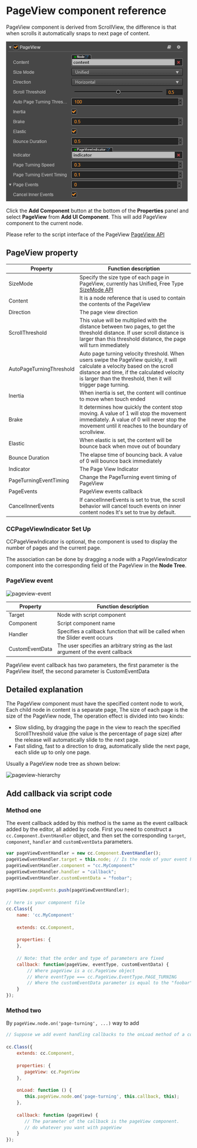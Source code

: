 # PageView component reference

PageView component is derived from ScrollView, the difference is that when scrolls it automatically snaps to next page of content.

![pageview-inspector](./pageview/pageview-inspector.png)

Click the **Add Component** button at the bottom of the **Properties** panel and select **PageView** from **Add UI Component**. This will add PageView component to the current node.

Please refer to the script interface of the PageView [PageView API](../../../api/en/classes/PageView.html)

## PageView property

| Property                 | Function description |
| --------------           | ----------- |
| SizeMode                 | Specify the size type of each page in PageView, currently has Unified, Free Type [SizeMode API](../../../api/en/enums/PageView.SizeMode.html)|
| Content                  | It is a node reference that is used to contain the contents of the PageView |
| Direction                | The page view direction |
| ScrollThreshold          | This value will be multiplied with the distance between two pages, to get the threshold distance. If user scroll distance is larger than this threshold distance, the page will turn immediately |
| AutoPageTurningThreshold | Auto page turning velocity threshold. When users swipe the PageView quickly, it will calculate a velocity based on the scroll distance and time, if the calculated velocity is larger than the threshold, then it will trigger page turning. |
| Inertia                  | When inertia is set, the content will continue to move when touch ended |
| Brake                    | It determines how quickly the content stop moving. A value of 1 will stop the movement immediately. A value of 0 will never stop the movement until it reaches to the boundary of scrollview. |
| Elastic                  | When elastic is set, the content will be bounce back when move out of boundary |
| Bounce Duration          | The elapse time of bouncing back. A value of 0 will bounce back immediately |
| Indicator                | The Page View Indicator |
| PageTurningEventTiming   | Change the PageTurning event timing of PageView |
| PageEvents               | PageView events callback |
| CancelInnerEvents        | If cancelInnerEvents is set to true, the scroll behavior will cancel touch events on inner content nodes It's set to true by default.|

### CCPageViewIndicator Set Up

CCPageViewIndicator is optional, the component is used to display the number of pages and the current page.

The association can be done by dragging a node with a PageViewIndicator component into the corresponding field of the PageView in the **Node Tree**.

### PageView event

![pageview-event](./pageview/pageview-event.png)

| Property        | Function description |
| --------------  | -----------                                                  |
| Target          | Node with script component |
| Component       | Script component name |
| Handler         | Specifies a callback function that will be called when the Slider event occurs |
| CustomEventData | The user specifies an arbitrary string as the last argument of the event callback |

PageView event callback has two parameters, the first parameter is the PageView itself, the second parameter is CustomEventData

## Detailed explanation

The PageView component must have the specified content node to work, Each child node in content is a separate page, The size of each page is the size of the PageView node, The operation effect is divided into two kinds: 

- Slow sliding, by dragging the page in the view to reach the specified ScrollThreshold value (the value is the percentage of page size) after the release will automatically slide to the next page.
- Fast sliding, fast to a direction to drag, automatically slide the next page, each slide up to only one page.

Usually a PageView node tree as shown below:

![pageview-hierarchy](./pageview/pageview-hierarchy.png)

## Add callback via script code

### Method one

The event callback added by this method is the same as the event callback added by the editor, all added by code. First you need to construct a `cc.Component.EventHandler` object, and then set the corresponding `target`, `component`, `handler` and `customEventData` parameters.

```js
var pageViewEventHandler = new cc.Component.EventHandler();
pageViewEventHandler.target = this.node; // Is the node of your event handling code component
pageViewEventHandler.component = "cc.MyComponent"
pageViewEventHandler.handler = "callback";
pageViewEventHandler.customEventData = "foobar";

pageView.pageEvents.push(pageViewEventHandler);

// here is your component file
cc.Class({
    name: 'cc.MyComponent'

    extends: cc.Component,

    properties: {
    },

    // Note: that the order and type of parameters are fixed
    callback: function(pageView, eventType, customEventData) {
        // Where pageView is a cc.PageView object
        // Where eventType === cc.PageView.EventType.PAGE_TURNING
        // Where the customEventData parameter is equal to the "foobar"
    }
});
```

### Method two

By `pageView.node.on('page-turning', ...)` way to add

```js
// Suppose we add event handling callbacks to the onLoad method of a component and perform event handling in the callback function:

cc.Class({
    extends: cc.Component,

    properties: {
       pageView: cc.PageView
    },

    onLoad: function () {
       this.pageView.node.on('page-turning', this.callback, this);
    },

    callback: function (pageView) {
       // The parameter of the callback is the pageView component.
       // do whatever you want with pageView
    }
});
```
